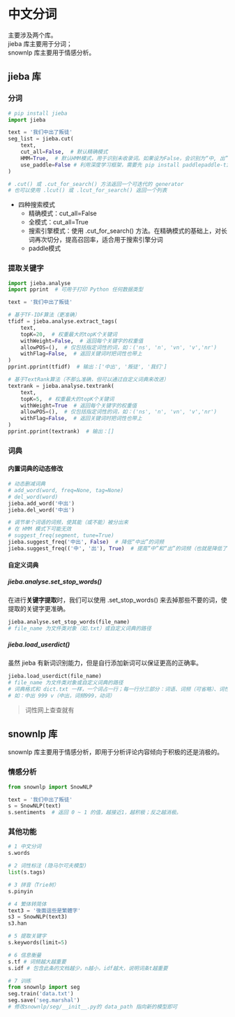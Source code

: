 # 中文分词

主要涉及两个库。  
jieba 库主要用于分词；  
snownlp 库主要用于情感分析。  

## jieba 库

### 分词

```python
# pip install jieba
import jieba

text = '我们中出了叛徒'
seg_list = jieba.cut(
    text,
    cut_all=False,  # 默认精确模式
    HMM=True,  # 默认HMM模式，用于识别未收录词。如果设为False，会识别为“中, 出”，而不是“中出”
    use_paddle=False # 利用深度学习框架，需要先 pip install paddlepaddle-tiny
)

# .cut() 或 .cut_for_search() 方法返回一个可迭代的 generator
# 也可以使用 .lcut() 或 .lcut_for_search() 返回一个列表
```

- 四种搜索模式  
  - 精确模式：cut_all=False  
  - 全模式：cut_all=True  
  - 搜索引擎模式：使用 .cut_for_search() 方法。在精确模式的基础上，对长词再次切分，提高召回率，适合用于搜索引擎分词  
  - paddle模式  

### 提取关键字

```python
import jieba.analyse
import pprint  # 可用于打印 Python 任何数据类型

text = '我们中出了叛徒'

# 基于TF-IDF算法（更准确）
tfidf = jieba.analyse.extract_tags(
    text,
    topK=20,  # 权重最大的topK个关键词
    withWeight=False,  # 返回每个关键字的权重值
    allowPOS=(),  # 仅包括指定词性的词，如：('ns', 'n', 'vn', 'v','nr')
    withFlag=False,  # 返回关键词时把词性也带上
)
pprint.pprint(tfidf)  # 输出：['中出', '叛徒', '我们']

# 基于TextRank算法（不那么准确，但可以通过自定义词典来改进）
textrank = jieba.analyse.textrank(
    text,
    topK=5,  # 权重最大的topK个关键词
    withWeight=True  # 返回每个关键字的权重值
    allowPOS=(),  # 仅包括指定词性的词，如：('ns', 'n', 'vn', 'v','nr')
    withFlag=False,  # 返回关键词时把词性也带上
)
pprint.pprint(textrank)  # 输出：[]
```

### 词典

#### 内置词典的动态修改

```python
# 动态删减词典
# add_word(word, freq=None, tag=None)
# del_word(word)
jieba.add_word('中出')
jieba.del_word('中出')

# 调节单个词语的词频，使其能（或不能）被分出来
# 在 HMM 模式下可能无效
# suggest_freq(segment, tune=True)
jieba.suggest_freq('中出', False)  # 降低“中出”的词频
jieba.suggest_freq(('中', '出'), True)  # 提高“中”和“出”的词频（也就是降低了“中出”的出现频率）
```

#### 自定义词典

##### jieba.analyse.set_stop_words()  

在进行**关键字提取**时，我们可以使用 .set_stop_words() 来去掉那些不要的词，使提取的关键字更准确。  

```python
jieba.analyse.set_stop_words(file_name)
# file_name 为文件类对象（如.txt）或自定义词典的路径
```

##### jieba.load_userdict()

虽然 jieba 有新词识别能力，但是自行添加新词可以保证更高的正确率。  

```python
jieba.load_userdict(file_name)
# file_name 为文件类对象或自定义词典的路径
# 词典格式和 dict.txt 一样，一个词占一行；每一行分三部分：词语、词频（可省略）、词性（可省略），用空格隔开，顺序不可颠倒。
# 如：中出 999 v（中出，词频999，动词）
```

> 词性网上查查就有  

## snownlp 库

snownlp 库主要用于情感分析，即用于分析评论内容倾向于积极的还是消极的。

### 情感分析

```python
from snownlp import SnowNLP

text = '我们中出了叛徒'
s = SnowNLP(text)
s.sentiments  # 返回 0 ~ 1 的值，越接近1，越积极；反之越消极。
```

### 其他功能

```python
# 1 中文分词
s.words

# 2 词性标注 (隐马尔可夫模型)
list(s.tags)

# 3 拼音（Trie树）
s.pinyin

# 4 繁体转简体
text3 = '後面這些是繁體字'
s3 = SnowNLP(text3)
s3.han

# 5 提取关键字
s.keywords(limit=5)

# 6 信息衡量
s.tf # 词频越大越重要
s.idf # 包含此条的文档越少，n越小，idf越大，说明词条t越重要

# 7 训练
from snownlp import seg
seg.train('data.txt')
seg.save('seg.marshal')
# 修改snownlp/seg/__init__.py的 data_path 指向新的模型即可
```
